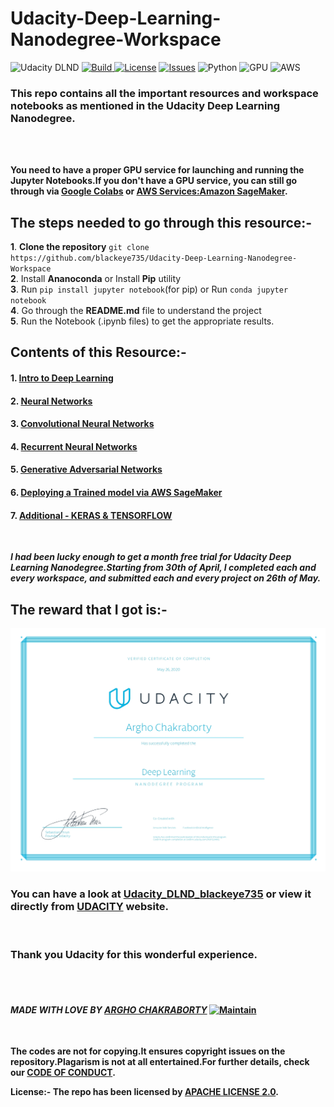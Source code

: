# Udacity-Deep-Learning-Nanodegree-Workspace

![Udacity DLND](https://img.shields.io/badge/UDACITY-DLND-blue)  [![Build](https://img.shields.io/badge/build-passing-green) ![License](https://img.shields.io/badge/LICENSE-APACHE%202.0-red)](https://github.com/blackeye735/Udacity-Deep-Learning-Nanodegree-Workspace/blob/master/LICENSE) [![Issues](https://img.shields.io/bitbucket/issues-raw/blackeye735/Udacity-Deep-Learning-Nanodegree-Workspace)](https://github.com/blackeye735/Udacity-Deep-Learning-Nanodegree-Workspace/issues) ![Python](https://img.shields.io/badge/Language-PYTHON%203.6-yellow) ![GPU](https://img.shields.io/badge/GPU-TESLA%20K80-orange) ![AWS](https://img.shields.io/badge/Deploy-AWS%20SageMaker-blue)

### This repo contains all the important resources and workspace notebooks as mentioned in the Udacity Deep Learning Nanodegree.
<br>
<br>

**You need to have a proper GPU service for launching and running the Jupyter Notebooks.If you don't have a GPU service, you can still go through via [Google Colabs](https://colab.research.google.com/notebooks/intro.ipynb#) or [AWS Services:Amazon SageMaker](https://ap-south-1.console.aws.amazon.com/sagemaker/home?region=ap-south-1#/dashboard).**
<br>


## The steps needed to go through this resource:-
**1**.  **Clone the repository** ``git clone https://github.com/blackeye735/Udacity-Deep-Learning-Nanodegree-Workspace``<br>
**2**.  Install **Ananoconda** or Install **Pip** utility <br>
**3**.  Run ``pip install jupyter notebook``(for pip) or Run ``conda jupyter notebook`` <br>
**4**.  Go through the **README.md** file to understand the project <br>
**5**.  Run the Notebook (.ipynb files) to get the appropriate results.<br>


## Contents of this Resource:-

#### 1. [Intro to Deep Learning](https://github.com/blackeye735/Udacity-Deep-Learning-Nanodegree-Workspace/tree/master/Intro%20to%20Deep%20Learning) <br>
#### 2. [Neural Networks](https://github.com/blackeye735/Udacity-Deep-Learning-Nanodegree-Workspace/tree/master/Neural%20Networks(NN))<br>
#### 3. [Convolutional Neural Networks](https://github.com/blackeye735/Udacity-Deep-Learning-Nanodegree-Workspace/tree/master/Convolutional%20Neural%20networks%20(CNN))<br>
#### 4. [Recurrent Neural Networks](https://github.com/blackeye735/Udacity-Deep-Learning-Nanodegree-Workspace/tree/master/Recurrent%20Neural%20Networks%20(RNN))<br>
#### 5. [Generative Adversarial Networks](https://github.com/blackeye735/Udacity-Deep-Learning-Nanodegree-Workspace/tree/master/Generative%20Adversarial%20Networks%20(GAN))<br>
#### 6. [Deploying a Trained model via AWS SageMaker](https://github.com/blackeye735/Udacity-Deep-Learning-Nanodegree-Workspace/tree/master/Deploy%20via%20AWS%20SageMaker)<br>
#### 7. [Additional - KERAS & TENSORFLOW](https://github.com/blackeye735/Udacity-Deep-Learning-Nanodegree-Workspace/tree/master/Additional%20-%20Keras%20%26%20Tensorflow)
<br>

_**I had been lucky enough to get a month free trial for Udacity Deep Learning Nanodegree.Starting from 30th of April, I completed each and every workspace, and submitted each and every project on 26th of May.**_

## The reward that I got is:-
![Udacity Deep Learning Certificate](https://github.com/blackeye735/Udacity-Deep-Learning-Nanodegree-Workspace/blob/master/udacity_certificate.jpg)

### You can have a look at [Udacity_DLND_blackeye735](https://github.com/blackeye735/Udacity-Deep-Learning-Nanodegree-Workspace/blob/master/udacity_certificate.pdf) or view it directly from [UDACITY](https://confirm.udacity.com/RUFGLMAG) website.
<br>

### Thank you Udacity for this wonderful experience.
<br>
<br>

#### _MADE WITH LOVE BY [ARGHO CHAKRABORTY](https://github.com/blackeye735)_ [![Maintain](https://img.shields.io/badge/Maintainer-blackeye735-lightgrey)](https://github.com/blackeye735)
<br>

**The codes are not for copying.It ensures copyright issues on the repository.Plagarism is not at all entertained.For further details, check our [CODE OF CONDUCT](https://github.com/blackeye735/Udacity-Deep-Learning-Nanodegree-Workspace/blob/master/CODE_OF_CONDUCT.md).**
<br>

**License:- The repo has been licensed by [APACHE LICENSE 2.0](https://github.com/blackeye735/Udacity-Deep-Learning-Nanodegree-Workspace/blob/master/LICENSE).**
